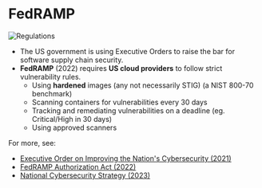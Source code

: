 # FedRAMP

![Regulations](https://i.imgur.com/fsvsN7L.jpeg)

- The US government is using Executive Orders to raise the bar for software supply chain security.
- **FedRAMP** (2022) requires **US cloud providers** to follow strict vulnerability rules.
  - Using **hardened** images (any not necessarily STIG) (a NIST 800-70 benchmark)
  - Scanning containers for vulnerabilities every 30 days
  - Tracking and remediating vulnerabilities on a deadline (eg. Critical/High in 30 days)
  - Using approved scanners

For more, see:  
- [Executive Order on Improving the Nation's Cybersecurity (2021)](https://www.whitehouse.gov/briefing-room/presidential-actions/2021/05/12/executive-order-on-improving-the-nations-cybersecurity/)  
- [FedRAMP Authorization Act (2022)](https://www.congress.gov/bill/117th-congress/house-bill/7776/text)  
- [National Cybersecurity Strategy (2023)](https://www.whitehouse.gov/wp-content/uploads/2023/03/National-Cybersecurity-Strategy-2023.pdf)
